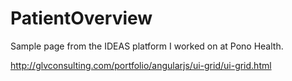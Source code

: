 # PatientOverview
Sample page from the IDEAS platform I worked on at Pono Health.


http://glvconsulting.com/portfolio/angularjs/ui-grid/ui-grid.html
